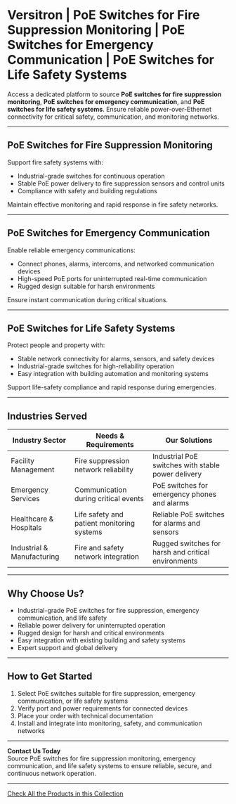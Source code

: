 # Versitron | PoE Switches for Fire Suppression Monitoring | PoE Switches for Emergency Communication | PoE Switches for Life Safety Systems

Access a dedicated platform to source **PoE switches for fire suppression monitoring**, **PoE switches for emergency communication**, and **PoE switches for life safety systems**. Ensure reliable power-over-Ethernet connectivity for critical safety, communication, and monitoring networks.

---

## PoE Switches for Fire Suppression Monitoring

Support fire safety systems with:

- Industrial-grade switches for continuous operation  
- Stable PoE power delivery to fire suppression sensors and control units  
- Compliance with safety and building regulations  

Maintain effective monitoring and rapid response in fire safety networks.

---

## PoE Switches for Emergency Communication

Enable reliable emergency communications:

- Connect phones, alarms, intercoms, and networked communication devices  
- High-speed PoE ports for uninterrupted real-time communication  
- Rugged design suitable for harsh environments  

Ensure instant communication during critical situations.

---

## PoE Switches for Life Safety Systems

Protect people and property with:

- Stable network connectivity for alarms, sensors, and safety devices  
- Industrial-grade switches for high-reliability operation  
- Easy integration with building automation and monitoring systems  

Support life-safety compliance and rapid response during emergencies.

---

## Industries Served

| Industry Sector          | Needs & Requirements                              | Our Solutions                                     |
|--------------------------|--------------------------------------------------|--------------------------------------------------|
| Facility Management      | Fire suppression network reliability              | Industrial PoE switches with stable power delivery |
| Emergency Services       | Communication during critical events             | PoE switches for emergency phones and alarms    |
| Healthcare & Hospitals   | Life safety and patient monitoring systems       | Reliable PoE switches for alarms and sensors    |
| Industrial & Manufacturing | Fire and safety network integration            | Rugged switches for harsh and critical environments |

---

## Why Choose Us?

- Industrial-grade PoE switches for fire suppression, emergency communication, and life safety  
- Reliable power delivery for uninterrupted operation  
- Rugged design for harsh and critical environments  
- Easy integration with existing building and safety systems  
- Expert support and global delivery  

---

## How to Get Started

1. Select PoE switches suitable for fire suppression, emergency communication, or life safety systems  
2. Verify port and power requirements for connected devices  
3. Place your order with technical documentation  
4. Install and integrate into monitoring, safety, and communication networks  

---

**Contact Us Today**  
Source PoE switches for fire suppression monitoring, emergency communication, and life safety systems to ensure reliable, secure, and continuous network operation.

---
[Check All the Products in this Collection](https://www.versitron.com/collections/poe-switches)
